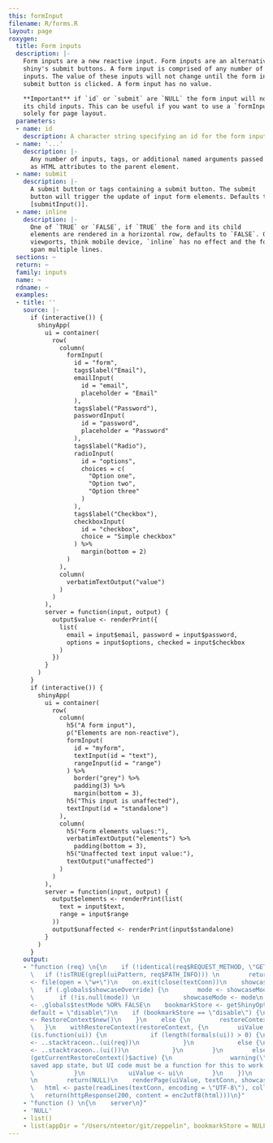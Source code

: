 ```yaml
---
this: formInput
filename: R/forms.R
layout: page
roxygen:
  title: Form inputs
  description: |-
    Form inputs are a new reactive input. Form inputs are an alternative to
    shiny's submit buttons. A form input is comprised of any number of
    inputs. The value of these inputs will not change until the form input's
    submit button is clicked. A form input has no value.

    **Important** if `id` or `submit` are `NULL` the form input will not freeze
    its child inputs. This can be useful if you want to use a `formInput()`
    solely for page layout.
  parameters:
  - name: id
    description: A character string specifying an id for the form input.
  - name: '...'
    description: |-
      Any number of inputs, tags, or additional named arguments passed
      as HTML attributes to the parent element.
  - name: submit
    description: |-
      A submit button or tags containing a submit button. The submit
      button will trigger the update of input form elements. Defaults to
      [submitInput()].
  - name: inline
    description: |-
      One of `TRUE` or `FALSE`, if `TRUE` the form and its child
      elements are rendered in a horizontal row, defaults to `FALSE`. On small
      viewports, think mobile device, `inline` has no effect and the form will
      span multiple lines.
  sections: ~
  return: ~
  family: inputs
  name: ~
  rdname: ~
  examples:
  - title: ''
    source: |-
      if (interactive()) {
        shinyApp(
          ui = container(
            row(
              column(
                formInput(
                  id = "form",
                  tags$label("Email"),
                  emailInput(
                    id = "email",
                    placeholder = "Email"
                  ),
                  tags$label("Password"),
                  passwordInput(
                    id = "password",
                    placeholder = "Password"
                  ),
                  tags$label("Radio"),
                  radioInput(
                    id = "options",
                    choices = c(
                      "Option one",
                      "Option two",
                      "Option three"
                    )
                  ),
                  tags$label("Checkbox"),
                  checkboxInput(
                    id = "checkbox",
                    choice = "Simple checkbox"
                  ) %>%
                    margin(bottom = 2)
                )
              ),
              column(
                verbatimTextOutput("value")
              )
            )
          ),
          server = function(input, output) {
            output$value <- renderPrint({
              list(
                email = input$email, password = input$password,
                options = input$options, checked = input$checkbox
              )
            })
          }
        )
      }
      if (interactive()) {
        shinyApp(
          ui = container(
            row(
              column(
                h5("A form input"),
                p("Elements are non-reactive"),
                formInput(
                  id = "myform",
                  textInput(id = "text"),
                  rangeInput(id = "range")
                ) %>%
                  border("grey") %>%
                  padding(3) %>%
                  margin(bottom = 3),
                h5("This input is unaffected"),
                textInput(id = "standalone")
              ),
              column(
                h5("Form elements values:"),
                verbatimTextOutput("elements") %>%
                  padding(bottom = 3),
                h5("Unaffected text input value:"),
                textOutput("unaffected")
              )
            )
          ),
          server = function(input, output) {
            output$elements <- renderPrint(list(
              text = input$text,
              range = input$range
            ))
            output$unaffected <- renderPrint(input$standalone)
          }
        )
      }
    output:
    - "function (req) \n{\n    if (!identical(req$REQUEST_METHOD, \"GET\")) \n        return(NULL)\n
      \   if (!isTRUE(grepl(uiPattern, req$PATH_INFO))) \n        return(NULL)\n    textConn
      <- file(open = \"w+\")\n    on.exit(close(textConn))\n    showcaseMode <- .globals$showcaseDefault\n
      \   if (.globals$showcaseOverride) {\n        mode <- showcaseModeOfReq(req)\n
      \       if (!is.null(mode)) \n            showcaseMode <- mode\n    }\n    testMode
      <- .globals$testMode %OR% FALSE\n    bookmarkStore <- getShinyOption(\"bookmarkStore\",
      default = \"disable\")\n    if (bookmarkStore == \"disable\") {\n        restoreContext
      <- RestoreContext$new()\n    }\n    else {\n        restoreContext <- RestoreContext$new(req$QUERY_STRING)\n
      \   }\n    withRestoreContext(restoreContext, {\n        uiValue <- NULL\n        if
      (is.function(ui)) {\n            if (length(formals(ui)) > 0) {\n                uiValue
      <- ..stacktraceon..(ui(req))\n            }\n            else {\n                uiValue
      <- ..stacktraceon..(ui())\n            }\n        }\n        else {\n            if
      (getCurrentRestoreContext()$active) {\n                warning(\"Trying to restore
      saved app state, but UI code must be a function for this to work! See ?enableBookmarking\")\n
      \           }\n            uiValue <- ui\n        }\n    })\n    if (is.null(uiValue))
      \n        return(NULL)\n    renderPage(uiValue, textConn, showcaseMode, testMode)\n
      \   html <- paste(readLines(textConn, encoding = \"UTF-8\"), collapse = \"\\n\")\n
      \   return(httpResponse(200, content = enc2utf8(html)))\n}"
    - "function () \n{\n    server\n}"
    - 'NULL'
    - list()
    - list(appDir = "/Users/nteetor/git/zeppelin", bookmarkStore = NULL)
---
```


